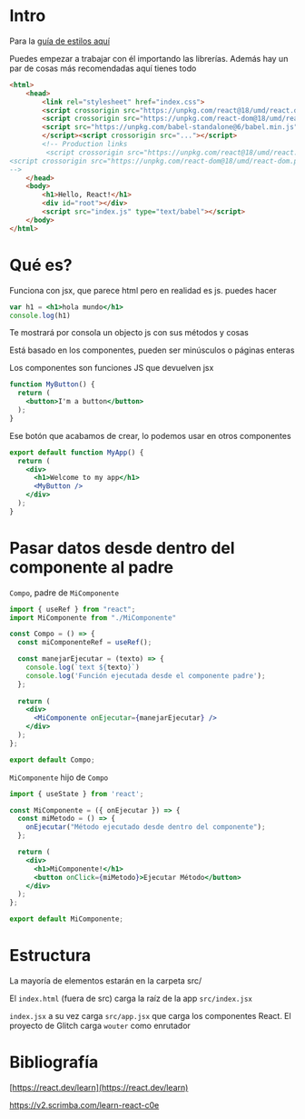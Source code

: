 # Intro

Para la [guía de estilos aquí](https://sites.google.com/view/wikijavi/inform%C3%A1tica/lenguajes-de-programaci%C3%B3n/web-development/react/gu%C3%ADa-estilos-react?authuser=0)

Puedes empezar a trabajar con él importando las librerías. Además hay un par de cosas más recomendadas aquí tienes todo

```html
<html>
    <head>
        <link rel="stylesheet" href="index.css">
        <script crossorigin src="https://unpkg.com/react@18/umd/react.development.js"></script>
        <script crossorigin src="https://unpkg.com/react-dom@18/umd/react-dom.development.js"></script>
        <script src="https://unpkg.com/babel-standalone@6/babel.min.js"></script>
        </script><script crossorigin src="..."></script>
        <!-- Production links
         <script crossorigin src="https://unpkg.com/react@18/umd/react.production.min.js"></script>
<script crossorigin src="https://unpkg.com/react-dom@18/umd/react-dom.production.min.js"></script>
-->
    </head>
    <body>
        <h1>Hello, React!</h1>
        <div id="root"></div>
        <script src="index.js" type="text/babel"></script>
    </body>
</html>
```

# Qué es?

Funciona con jsx, que parece html pero en realidad es js. puedes hacer 

```jsx
var h1 = <h1>hola mundo</h1>
console.log(h1)
```


Te mostrará por consola un objecto js con sus métodos y cosas

Está basado en los componentes, pueden ser minúsculos o páginas enteras

Los componentes son funciones JS que devuelven jsx

```jsx
function MyButton() {
  return (
    <button>I'm a button</button>
  );
}
```

Ese botón que acabamos de crear, lo podemos usar en otros componentes

```jsx
export default function MyApp() {
  return (
    <div>
      <h1>Welcome to my app</h1>
      <MyButton />
    </div>
  );
}
```
# Pasar datos desde dentro del componente al padre

`Compo`, padre de `MiComponente`
```jsx
import { useRef } from "react";
import MiComponente from "./MiComponente"

const Compo = () => {
  const miComponenteRef = useRef();

  const manejarEjecutar = (texto) => {
    console.log(`text ${texto}`)
    console.log('Función ejecutada desde el componente padre');
  };
  
  return (
    <div>
      <MiComponente onEjecutar={manejarEjecutar} />
    </div>
  );
};

export default Compo;
```

`MiComponente` hijo de `Compo`
```jsx
import { useState } from 'react';

const MiComponente = ({ onEjecutar }) => {
  const miMetodo = () => {
    onEjecutar("Método ejecutado desde dentro del componente");
  };

  return (
    <div>
      <h1>MiComponente!</h1>
      <button onClick={miMetodo}>Ejecutar Método</button>
    </div>
  );
};

export default MiComponente;
```

# Estructura

La mayoría de elementos estarán en la carpeta src/

El `index.html` (fuera de src) carga la raíz de la app `src/index.jsx`

`index.jsx` a su vez carga `src/app.jsx` que carga los componentes React. El proyecto de Glitch carga `wouter` como enrutador

# Bibliografía

[https://react.dev/learn](https://react.dev/learn)

https://v2.scrimba.com/learn-react-c0e 
